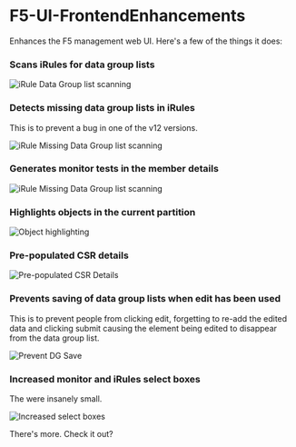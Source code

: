 # F5-UI-FrontendEnhancements

Enhances the F5 management web UI. Here's a few of the things it does:

### Scans iRules for data group lists
![iRule Data Group list scanning](https://github.com/epacke/F5-UI-FrontendEnhancements/blob/master/Documentation/RuledataGroupListScan.png)

### Detects missing data group lists in iRules
This is to prevent a bug in one of the v12 versions.

![iRule Missing Data Group list scanning](https://github.com/epacke/F5-UI-FrontendEnhancements/blob/master/Documentation/MissingDataGroupLists.png)

### Generates monitor tests in the member details
![iRule Missing Data Group list scanning](https://github.com/epacke/F5-UI-FrontendEnhancements/blob/master/Documentation/MonitorTests.png)

### Highlights objects in the current partition
![Object highlighting](https://github.com/epacke/F5-UI-FrontendEnhancements/blob/master/Documentation/ObjectHighlight.png)

### Pre-populated CSR details
![Pre-populated CSR Details](https://github.com/epacke/F5-UI-FrontendEnhancements/blob/master/Documentation/PrePopulatedCSRDetails.png)

### Prevents saving of data group lists when edit has been used
This is to prevent people from clicking edit, forgetting to re-add the edited data and clicking submit causing the element being edited to disappear from the data group list.

![Prevent DG Save](https://github.com/epacke/F5-UI-FrontendEnhancements/blob/master/Documentation/PreventDGSave.png)

### Increased monitor and iRules select boxes
The were insanely small.

![Increased select boxes](https://github.com/epacke/F5-UI-FrontendEnhancements/blob/master/Documentation/increasedMonitorSelectSize.png)

There's more. Check it out?
